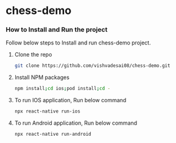 # chess-demo

### How to Install and Run the project

Follow below steps to Install and run chess-demo project.

1. Clone the repo
   ```sh
   git clone https://github.com/vishvadesai08/chess-demo.git
   ```
2. Install NPM packages
   ```sh
   npm install;cd ios;pod install;cd -
   ```
3. To run IOS application, Run below command
    ```sh
    npx react-native run-ios
    ```
4. To run Android application, Run below command
    ```sh
    npx react-native run-android
    ```